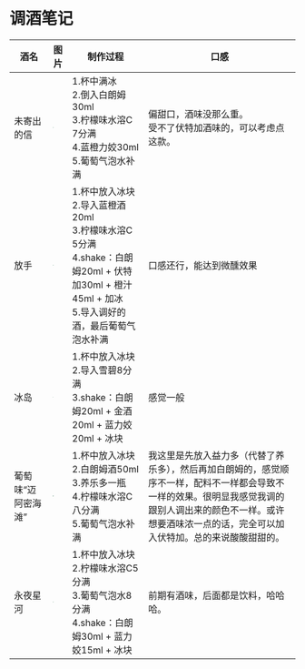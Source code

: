 # 调酒笔记

| 酒名               | 图片                                                         | 制作过程                                                     | 口感                                                         |
| ------------------ | ------------------------------------------------------------ | ------------------------------------------------------------ | ------------------------------------------------------------ |
| 未寄出的信         | <img src="D:\Github\MyKnowledgeRepository\img\tiaojiu\未寄出的信.jpg" style="zoom: 4%;" /><img src="D:\Github\MyKnowledgeRepository\img\tiaojiu\未寄出的信2.jpg" style="zoom:4%;" /> | 1.杯中满冰<br />2.倒入白朗姆30ml<br />3.柠檬味水溶C 7分满<br />4.蓝橙力姣30ml<br />5.葡萄气泡水补满 | 偏甜口，酒味没那么重。<br />受不了伏特加酒味的，可以考虑点这款。 |
| 放手               | <img src="D:\Github\MyKnowledgeRepository\img\tiaojiu\放手1.jpg" style="zoom:3%;" /><img src="D:\Github\MyKnowledgeRepository\img\tiaojiu\放手2.jpg" style="zoom:3%;" /> | 1.杯中放入冰块<br />2.导入蓝橙酒20ml<br />3.柠檬味水溶C 5分满<br />4.shake：白朗姆20ml + 伏特加30ml + 橙汁45ml + 加冰<br />5.导入调好的酒，最后葡萄气泡水补满 | 口感还行，能达到微醺效果                                     |
| 冰岛               | <img src="D:\Github\MyKnowledgeRepository\img\tiaojiu\冰岛.jpg" style="zoom:3%;" /> | 1.杯中放入冰块<br />2.导入雪碧8分满<br />3.shake：白朗姆20ml + 金酒20ml + 蓝力姣20ml + 冰块 | 感觉一般                                                     |
| 葡萄味“迈阿密海滩” | <img src="D:\Github\MyKnowledgeRepository\img\tiaojiu\葡萄味“迈阿密海滩”.jpg" style="zoom:10%;" /> | 1.杯中放入冰块<br />2.白朗姆酒50ml<br />3.养乐多一瓶<br />4.柠檬味水溶C八分满<br />5.葡萄气泡水补满 | 我这里是先放入益力多（代替了养乐多），然后再加白朗姆的，感觉顺序不一样，配料不一样都会导致不一样的效果。很明显我感觉我调的跟别人调出来的颜色不一样。或许想要酒味浓一点的话，完全可以加入伏特加。总的来说酸酸甜甜的。 |
| 永夜星河           | <img src="D:\Github\MyKnowledgeRepository\img\tiaojiu\永夜星河1.jpg" style="zoom:5%;" /><img src="D:\Github\MyKnowledgeRepository\img\tiaojiu\永夜星河2.jpg" style="zoom:5%;" /> | 1.杯中放入冰块<br />2.柠檬味水溶C5分满<br />3.葡萄气泡水8分满<br />4.shake：白朗姆30ml + 蓝力姣15ml + 冰块<br /> | 前期有酒味，后面都是饮料，哈哈哈。                           |

